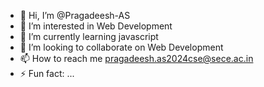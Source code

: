 - 👋 Hi, I’m @Pragadeesh-AS
- 👀 I’m interested in Web Development
- 🌱 I’m currently learning javascript
- 💞️ I’m looking to collaborate on Web Development 
- 📫 How to reach me pragadeesh.as2024cse@sece.ac.in
- ⚡ Fun fact: ...

<!---
Pragadeesh-AS/Pragadeesh-AS is a ✨ special ✨ repository because its `README.md` (this file) appears on your GitHub profile.
You can click the Preview link to take a look at your changes.
--->
